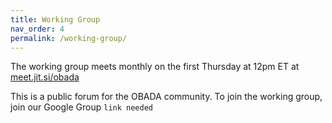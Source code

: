 ```yaml
---
title: Working Group
nav_order: 4
permalink: /working-group/
---
```


The working group meets monthly on the first Thursday at 12pm ET at [meet.jit.si/obada](meet.jit.si/obada)

This is a public forum for the OBADA community.   To join the working group, join our Google Group `link needed`
